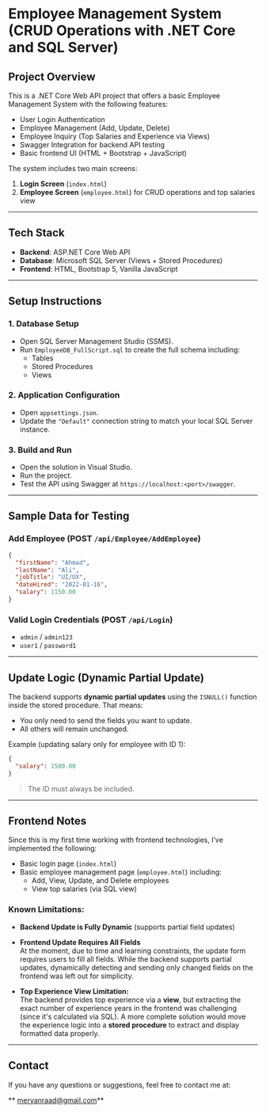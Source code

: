 # Employee Management System (CRUD Operations with .NET Core and SQL Server)

## Project Overview

This is a .NET Core Web API project that offers a basic Employee Management System with the following features:

- User Login Authentication
-  Employee Management (Add, Update, Delete)
- Employee Inquiry (Top Salaries and Experience via Views)
- Swagger Integration for backend API testing
- Basic frontend UI (HTML + Bootstrap + JavaScript)

The system includes two main screens:
1. **Login Screen** (`index.html`)
2. **Employee Screen** (`employee.html`) for CRUD operations and top salaries view

---

## Tech Stack

- **Backend**: ASP.NET Core Web API
- **Database**: Microsoft SQL Server (Views + Stored Procedures)
- **Frontend**: HTML, Bootstrap 5, Vanilla JavaScript

---

## Setup Instructions

### 1. Database Setup

- Open SQL Server Management Studio (SSMS).
- Run `EmployeeDB_FullScript.sql` to create the full schema including:
  - Tables
  - Stored Procedures
  - Views

### 2. Application Configuration

- Open `appsettings.json`.
- Update the `"Default"` connection string to match your local SQL Server instance.

### 3. Build and Run

- Open the solution in Visual Studio.
- Run the project.
- Test the API using Swagger at `https://localhost:<port>/swagger`.

---

## Sample Data for Testing

### Add Employee (POST `/api/Employee/AddEmployee`)
```json
{
  "firstName": "Ahmad",
  "lastName": "Ali",
  "jobTitle": "UI/UX",
  "dateHired": "2022-01-16",
  "salary": 1150.00
}
```

### Valid Login Credentials (POST `/api/Login`)
- `admin` / `admin123`
- `user1` / `password1`

---

## Update Logic (Dynamic Partial Update)

The backend supports **dynamic partial updates** using the `ISNULL()` function inside the stored procedure. That means:
- You only need to send the fields you want to update.
- All others will remain unchanged.

Example (updating salary only for employee with ID 1):
```json
{
  "salary": 1500.00
}
```

> The ID must always be included.

---

## Frontend Notes

Since this is my first time working with frontend technologies, I’ve implemented the following:

- Basic login page (`index.html`)
- Basic employee management page (`employee.html`) including:
  - Add, View, Update, and Delete employees
  - View top salaries (via SQL view)

### Known Limitations:

- **Backend Update is Fully Dynamic** (supports partial field updates)
- **Frontend Update Requires All Fields**  
  At the moment, due to time and learning constraints, the update form requires users to fill all fields. While the backend supports partial updates, dynamically detecting and sending only changed fields on the frontend was left out for simplicity.

- **Top Experience View Limitation:**  
  The backend provides top experience via a **view**, but extracting the exact number of experience years in the frontend was challenging (since it's calculated via SQL). A more complete solution would move the experience logic into a **stored procedure** to extract and display formatted data properly.

---

## Contact

If you have any questions or suggestions, feel free to contact me at:

** meryanraad@gmail.com**
